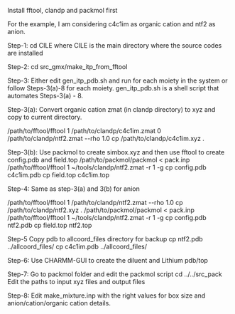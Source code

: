 Install fftool, clandp and packmol first

For the example, I am considering c4c1im as organic cation and ntf2 as anion.

Step-1: cd CILE
where CILE is the main directory where the source codes are installed

Step-2: cd src_gmx/make_itp_from_fftool

Step-3: Either edit gen_itp_pdb.sh and run for each moiety in the system or follow Steps-3(a)-8 for each moiety.
gen_itp_pdb.sh is a shell script that automates Steps-3(a) - 8.

Step-3(a): Convert organic cation zmat (in clandp directory) to xyz and copy to current directory.

/path/to/fftool/fftool 1 /path/to/clandp/c4c1im.zmat 0 /path/to/clandp/ntf2.zmat --rho 1.0
cp /path/to/clandp/c4c1im.xyz .

Step-3(b): Use packmol to create simbox.xyz and then use fftool to create config.pdb and field.top
/path/to/packmol/packmol < pack.inp
/path/to/fftool/fftool 1 ~/tools/clandp/ntf2.zmat -r 1 -g
cp config.pdb c4c1im.pdb
cp field.top c4c1im.top

Step-4: Same as step-3(a) and 3(b) for anion

/path/to/fftool/fftool 1 /path/to/clandp/ntf2.zmat --rho 1.0
cp /path/to/clandp/ntf2.xyz .
/path/to/packmol/packmol < pack.inp
/path/to/fftool/fftool 1 ~/tools/clandp/ntf2.zmat -r 1 -g
cp config.pdb ntf2.pdb
cp field.top ntf2.top

Step-5 Copy pdb to allcoord_files directory for backup
cp ntf2.pdb ../allcoord_files/
cp c4c1im.pdb ../allcoord_files/

Step-6: Use CHARMM-GUI to create the diluent and Lithium pdb/top
 
Step-7: Go to packmol folder and edit the packmol script
cd ../../src_pack
Edit the paths to input xyz files and output files

Step-8: Edit make_mixture.inp with the right values for box size and anion/cation/organic cation details. 
